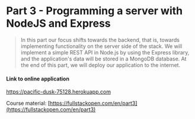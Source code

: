 # Part 3 - Programming a server with NodeJS and Express

> In this part our focus shifts towards the backend, that is, towards implementing functionality on the server side of the stack. We will implement a simple REST API in Node.js by using the Express library, and the application's data will be stored in a MongoDB database. At the end of this part, we will deploy our application to the internet.

#### Link to online application

https://pacific-dusk-75128.herokuapp.com

Course material: [https://fullstackopen.com/en/part3](https://fullstackopen.com/en/part3)